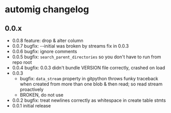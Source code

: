 # automig changelog

## 0.0.x

* 0.0.8 feature: drop & alter column
* 0.0.7 bugfix: --initial was broken by streams fix in 0.0.3
* 0.0.6 bugfix: ignore comments
* 0.0.5 bugfix: `search_parent_directories` so you don't have to run from repo root
* 0.0.4 bugfix: 0.0.3 didn't bundle VERSION file correctly, crashed on load
* 0.0.3
	- bugfix: `data_stream` property in gitpython throws funky traceback when created from more than one blob & then read; so read stream proactively
	- BROKEN, do not use
* 0.0.2 bugfix: treat newlines correctly as whitespace in create table stmts
* 0.0.1 initial release
